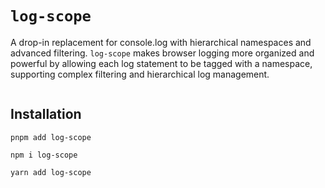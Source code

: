 # `log-scope`

A drop-in replacement for console.log with hierarchical namespaces and advanced filtering. `log-scope` makes browser logging more organized and powerful by allowing each log statement to be tagged with a namespace, supporting complex filtering and hierarchical log management.

```ts

```

## Installation

`pnpm add log-scope`

`npm i log-scope`

`yarn add log-scope`
